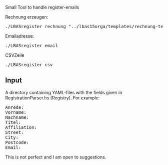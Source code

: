 Small Tool to handle register-emails

Rechnung erzeugen:
<pre>./LBASregister rechnung "../lbas15orga/templates/rechnung-template.tex" 
</pre>

Emailadresse:
<pre>./LBASregister email </pre>

CSVZeile 
<pre>./LBASregister csv</pre>


## Input

A directory containing YAML-files with the fields given in RegistrationParser.hs (Registry). For example:

<pre>
Anrede: 
Vorname: 
Nachname: 
Titel: 
Affiliation: 
Street: 
City: 
Postcode: 
Email: 
</pre>

This is not perfect and I am open to suggestions. 